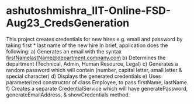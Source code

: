 # ashutoshmishra_IIT-Online-FSD-Aug23_CredsGeneration
This project creates credentials for new hires e.g. email and password by taking first * last name of the new hire
In brief,  application  does the following:
a) Generates an email with the syntax firstNamelastName@department.company.com
b) Determines the department (Technical, Admin, Human Resource, Legal)
c) Generates a random password which will contain (number, capital letter, small letter & special character)
d) Displays the generated credentials
e) Uses parameterized constructor of class Employee, to pass firstName, lastName.
f) Creates a separate CredentialService which will have generatePassword, generateEmailAddress, & showCredentials method.
